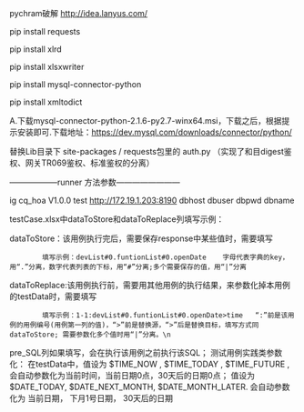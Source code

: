 pychram破解  http://idea.lanyus.com/

pip install requests

pip install xlrd

pip install xlsxwriter

pip install mysql-connector-python

pip install xmltodict

A.下载mysql-connector-python-2.1.6-py2.7-winx64.msi，下载之后，根据提示安装即可.下载地址：https://dev.mysql.com/downloads/connector/python/




替换Lib目录下 site-packages / requests包里的 auth.py  （实现了和目digest鉴权、网关TR069鉴权、标准鉴权的分离）


——————runner 方法参数————————

ig cq_hoa V1.0.0 test http://172.19.1.203:8190 dbhost dbuser dbpwd dbname


testCase.xlsx中dataToStore和dataToReplace列填写示例：

dataToStore：该用例执行完后，需要保存response中某些值时，需要填写

            填写示例：devList#0.funtionList#0.openDate    字母代表字典的key，用“.”分离，数字代表列表的下标，用“#”分离;多个需要保存的值，用“|”分离 
            
dataToReplace:该用例执行前，需要用其他用例的执行结果，来参数化掉本用例的testData时，需要填写 

            填写示例：1-1:devList#0.funtionList#0.openDate>time   “:”前是该用例的用例编号(用例第一列的值)，“>”前是替换源，“>”后是替换目标，填写方式同dataToStore; 需要参数化多个值时用“|”分离。\n
            
pre_SQL列如果填写，会在执行该用例之前执行该SQL；
测试用例实践类参数化：
    在testData中，值设为 $TIME_NOW , $TIME_TODAY , $TIME_FUTURE ,会自动参数化为当前时间，当前日期0点，30天后的日期0点；
                 值设为  $DATE_TODAY, $DATE_NEXT_MONTH, $DATE_MONTH_LATER. 会自动参数化为 当前日期， 下月1号日期， 30天后的日期